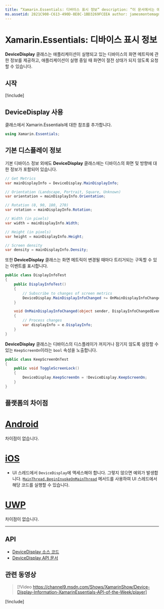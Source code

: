 ```yaml
---
title: “Xamarin.Essentials: 디바이스 표시 정보” description: “이 문서에서는 애플리케이션이 실행 중인 디바이스의 화면 메트릭을 제공하는 Xamarin.Essentials의 DeviceDisplay 클래스를 설명합니다.”
ms.assetid: 2821C908-C613-490D-8E8C-1BD3269FCEEA author: jamesmontemagno ms.custom: video ms.author: jamont ms.date: 11/04/2018 no-loc: [Xamarin.Forms, Xamarin.Essentials]
---
```


# <a name="xamarinessentials-device-display-information"></a>Xamarin.Essentials: 디바이스 표시 정보

**DeviceDisplay** 클래스는 애플리케이션이 실행되고 있는 디바이스의 화면 메트릭에 관한 정보를 제공하고, 애플리케이션이 실행 중일 때 화면이 절전 상태가 되지 않도록 요청할 수 있습니다.

## <a name="get-started"></a>시작

[!include[](~/essentials/includes/get-started.md)]

## <a name="using-devicedisplay"></a>DeviceDisplay 사용

클래스에서 Xamarin.Essentials에 대한 참조를 추가합니다.

```csharp
using Xamarin.Essentials;
```

## <a name="main-display-info"></a>기본 디스플레이 정보

기본 디바이스 정보 외에도 **DeviceDisplay** 클래스에는 디바이스의 화면 및 방향에 대한 정보가 포함되어 있습니다.

```csharp
// Get Metrics
var mainDisplayInfo = DeviceDisplay.MainDisplayInfo;

// Orientation (Landscape, Portrait, Square, Unknown)
var orientation = mainDisplayInfo.Orientation;

// Rotation (0, 90, 180, 270)
var rotation = mainDisplayInfo.Rotation;

// Width (in pixels)
var width = mainDisplayInfo.Width;

// Height (in pixels)
var height = mainDisplayInfo.Height;

// Screen density
var density = mainDisplayInfo.Density;
```

또한 **DeviceDisplay** 클래스는 화면 메트릭이 변경될 때마다 트리거되는 구독할 수 있는 이벤트를 표시합니다.

```csharp
public class DisplayInfoTest
{
    public DisplayInfoTest()
    {
        // Subscribe to changes of screen metrics
        DeviceDisplay.MainDisplayInfoChanged += OnMainDisplayInfoChanged;
    }

    void OnMainDisplayInfoChanged(object sender, DisplayInfoChangedEventArgs  e)
    {
        // Process changes
        var displayInfo = e.DisplayInfo;
    }
}
```

**DeviceDisplay** 클래스는 디바이스의 디스플레이가 꺼지거나 잠기지 않도록 설정할 수 있는 `KeepScreenOn`이라는 `bool` 속성을 노출합니다.

```csharp
public class KeepScreenOnTest
{
    public void ToggleScreenLock()
    {
        DeviceDisplay.KeepScreenOn = !DeviceDisplay.KeepScreenOn;
    }
}
```

## <a name="platform-differences"></a>플랫폼의 차이점

# <a name="android"></a>[Android](#tab/android)

차이점이 없습니다.

# <a name="ios"></a>[iOS](#tab/ios)

- UI 스레드에서 `DeviceDisplay`에 액세스해야 합니다. 그렇지 않으면 예외가 발생합니다. [`MainThread.BeginInvokeOnMainThread`](~/essentials/main-thread.md) 메서드를 사용하여 UI 스레드에서 해당 코드를 실행할 수 있습니다.

# <a name="uwp"></a>[UWP](#tab/uwp)

차이점이 없습니다.

--------------

## <a name="api"></a>API

- [DeviceDisplay 소스 코드](https://github.com/xamarin/Essentials/tree/master/Xamarin.Essentials/DeviceDisplay)
- [DeviceDisplay API 문서](xref:Xamarin.Essentials.DeviceDisplay)

## <a name="related-video"></a>관련 동영상

> [!Video https://channel9.msdn.com/Shows/XamarinShow/Device-Display-Information-XamarinEssentials-API-of-the-Week/player]

[!include[](~/essentials/includes/xamarin-show-essentials.md)]
